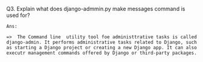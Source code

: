 Q3. Explain what does django-admmin.py make  messages command is used for?

    Ans:   

    =>  The Command line  utility tool foe administtrative tasks is called django-admin. It performs administrative tasks related to Django, such as starting a Django project or creating a new Django app. It can also executr management commands offered by Django or third-party packages.